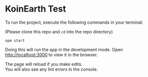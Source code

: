 # KoinEarth Test

To run the project, execute the following commands in your terminal:

(Please clone this repo and `cd` into the repo directory)

```
npm start
```

Doing this will run the app in the development mode.
Open [http://localhost:3000](http://localhost:3000) to view it in the browser.

The page will reload if you make edits.\
You will also see any lint errors in the console.
